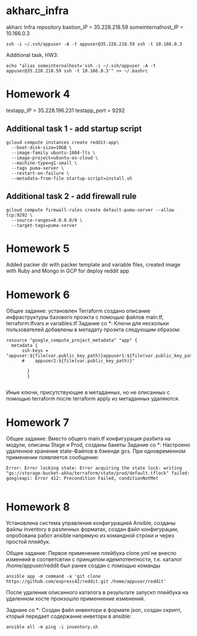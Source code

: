 # akharc_infra
akharc Infra repository
bastion_IP = 35.228.218.59
someinternalhost_IP = 10.166.0.3
```
ssh -i ~/.ssh/appuser -A -t appuser@35.228.218.59 ssh -t 10.166.0.3
```
Additional task, HW3:
```
echo "alias someinternalhost='ssh -i ~/.ssh/appuser -A -t appuser@35.228.218.59 ssh -t 10.166.0.3'" >> ~/.bashrc
```
# Homework 4
testapp_IP = 35.228.196.231
testapp_port = 9292
## Additional task 1 - add startup script
```
gcloud compute instances create reddit-app\
  --boot-disk-size=10GB \
  --image-family ubuntu-1604-lts \
  --image-project=ubuntu-os-cloud \
  --machine-type=g1-small \
  --tags puma-server \
  --restart-on-failure \
  --metadata-from-file startup-script=install.sh
```
## Additional task 2  - add firewall rule
```
gcloud compute firewall-rules create default-puma-server --allow tcp:9292 \
  --source-ranges=0.0.0.0/0 \
  --target-tags=puma-server
```
# Homework 5
Added packer dir with packer template and variable files, created image with Ruby and Mongo in GCP for deploy reddit app

# Homework 6
Общее задание: установлен Terraform создано описание инфраструктуры базового проэкта с помощью файлов main.tf, terraform.tfvars и variables.tf
Задание со *: Ключи для нескольки пользователей добавлены в метадату проэкта следующим образом:
```
resource "google_compute_project_metadata" "app" {
  metadata {
      ssh-keys = "appuser:${file(var.public_key_path)}appuser1:${file(var.public_key_path)}appuser2:${file(var.public_key_path)}"
      #    appuser2:${file(var.public_key_path)}"
      
        }
        }
        
```
Иные ключи, присутствующие в метаданных, но не описанных с помощью terraform после terraform apply из метаданных удаляются.
# Homework 7
Общее задание: Вместо общего main.tf конфигурация разбита на модули, описаны Stage и Prod, созданы бакеты
Задание со *: Настроено удаленное хранение state-Файлов в бэкенде gcs. При одновременном применении появляется сообщение:
```
Error: Error locking state: Error acquiring the state lock: writing "gs://storage-bucket-akha/terraform/state/prod/default.tflock" failed: googleapi: Error 412: Precondition Failed, conditionNotMet
        
```
# Homework 8

Установлена система управления конфигурацией Ansible, созданы файлы inventory в различных форматах, создан файл конфигурации, опробована работ ansible напрямую из командной строки и через простой плейбук.

Общее задание:
Первое применение плейбука clone.yml не внесло изменеий в соответсвтии с принципом идемпотентности, т.к. каталог /home/appuser/reddit был ранее создан с помощью команды 

```
ansible app -m command -a 'git clone https://github.com/express42/reddit.git /home/appuser/reddit' 
```
После удаления описанного каталога в результате  запускп плейбука на удаленном хосте произошло  применнение изменений.

Заднаие со *:
 Создан файл инвентори в формате json, создан скрипт, кторый передает содержание инветори в ansible:
```
ansible all -m ping -i inventory.sh

```
